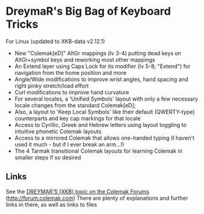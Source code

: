 DreymaR's Big Bag of Keyboard Tricks
====================================

For Linux (updated to XKB-data v2.12.1)

* New "Colemak[eD]" AltGr mappings (lv 3-4) putting dead keys on AltGr+symbol keys and reworking most other mappings
* An Extend layer using Caps Lock for its modifier (lv 5-8; "Extend") for navigation from the home position and more
* Angle/Wide modifications to improve wrist angles, hand spacing and right pinky stretch/load effort
* Curl modifications to improve hand curvature
* For several locales, a 'Unified Symbols' layout with only a few necessary locale changes from the standard Colemak[eD];
* Also, a layout to 'Keep Local Symbols' like their default (QWERTY-type) counterparts and key cap markings for that locale
* Access to Cyrillic, Greek and Hebrew letters using layout toggling to intuitive phonetic Colemak layouts
* Access to a mirrored Colemak that allows one-handed typing (I haven't used it much - but if I ever break an arm...!)
* The 4 Tarmak transitional Colemak layouts for learning Colemak in smaller steps if so desired

Links
-----

See the [DREYMAR'S (XKB) topic on the Colemak Forums](http://forum.colemak.com/viewtopic.php?id=1438) (http://forum.colemak.com)
There are plenty of explanations and further links in there, as well as links to files
